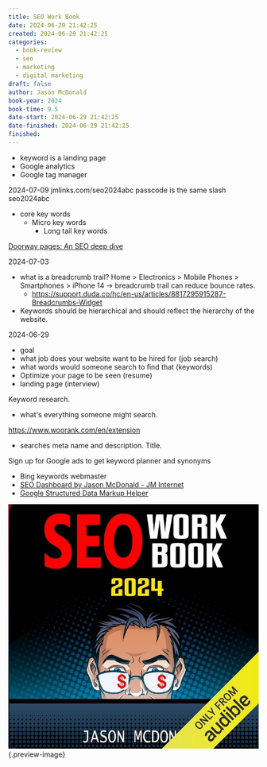 ```yaml
---
title: SEO Work Book
date: 2024-06-29 21:42:25
created: 2024-06-29 21:42:25
categories:
  - book-review
  - seo
  - marketing
  - digital marketing
draft: false
author: Jason McDonald
book-year: 2024
book-time: 9.5
date-start: 2024-06-29 21:42:25
date-finished: 2024-06-29 21:42:25
finished:
---
```


* keyword is a landing page
* Google analytics
* Google tag manager 



2024-07-09
jmlinks.com/seo2024abc passcode is the same slash seo2024abc
- core key words
	- Micro key words
		- Long tail key words

[Doorway pages: An SEO deep dive](https://searchengineland.com/doorway-pages-seo-deep-dive-389786)


2024-07-03

- what is a breadcrumb trail? Home > Electronics > Mobile Phones > Smartphones > iPhone 14 → breadcrumb trail can reduce bounce rates. 
	- https://support.duda.co/hc/en-us/articles/8817295915287-Breadcrumbs-Widget
- Keywords should be hierarchical and should reflect the hierarchy of the website. 

2024-06-29

- goal
- what job does your website want to be hired for (job search)
- what words would someone search to find that (keywords)
- Optimize your page to be seen (resume)
- landing page (interview)


Keyword research. 
- what's everything someone might search. 

https://www.woorank.com/en/extension
- searches meta name and description. Title. 

Sign up for Google ads to get keyword planner and synonyms

- Bing keywords webmaster 
- [SEO Dashboard by Jason McDonald - JM Internet](https://www.jm-seo.org/dashboard/seo/) 
- [Google Structured Data Markup Helper](https://www.google.com/webmasters/markup-helper/u/0/?hl=en)


![SEO Work Book](../img/book-seo-work-book.jpeg){.preview-image}